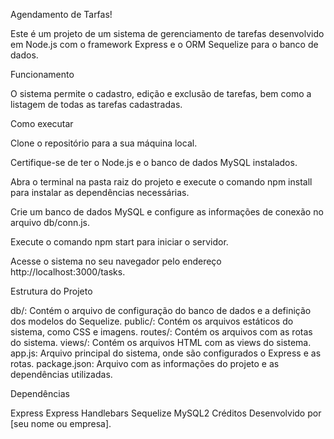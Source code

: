 Agendamento de Tarfas!

Este é um projeto de um sistema de gerenciamento de tarefas desenvolvido em Node.js com o framework Express e o ORM Sequelize para o banco de dados.

Funcionamento

O sistema permite o cadastro, edição e exclusão de tarefas, bem como a listagem de todas as tarefas cadastradas.

Como executar

Clone o repositório para a sua máquina local.

Certifique-se de ter o Node.js e o banco de dados MySQL instalados.

Abra o terminal na pasta raiz do projeto e execute o comando npm install para instalar as dependências necessárias.

Crie um banco de dados MySQL e configure as informações de conexão no arquivo db/conn.js.

Execute o comando npm start para iniciar o servidor.

Acesse o sistema no seu navegador pelo endereço http://localhost:3000/tasks.

Estrutura do Projeto

db/: Contém o arquivo de configuração do banco de dados e a definição dos modelos do Sequelize.
public/: Contém os arquivos estáticos do sistema, como CSS e imagens.
routes/: Contém os arquivos com as rotas do sistema.
views/: Contém os arquivos HTML com as views do sistema.
app.js: Arquivo principal do sistema, onde são configurados o Express e as rotas.
package.json: Arquivo com as informações do projeto e as dependências utilizadas.

Dependências

Express
Express Handlebars
Sequelize
MySQL2
Créditos
Desenvolvido por [seu nome ou empresa].
